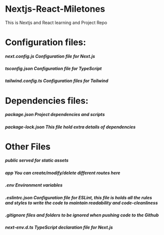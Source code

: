 # Nextjs-React-Miletones
This is Nextjs and React learning and Project Repo




# Configuration files:
##### next.config.js	   *Configuration file for Next.js*
##### tsconfig.json	   *Configuration file for TypeScript*
##### tailwind.config.ts *Configuration files for Tailwind*

# Dependencies files:
##### package.json	  *Project dependencies and scripts*
##### package-lock.json *This file hold extra details of dependencies*

# Other Files
##### public          *served for static assets*
##### app             *You can create/modify/delete different routes here*
##### .env	        *Environment variables*
##### .eslintrc.json	*Configuration file for ESLint, this file is holds all the rules and styles to write the code to maintain readability and code-cleanliness*
##### .gitignore	    *files and folders to be ignored when pushing code to the Github*
##### next-env.d.ts	*TypeScript declaration file for Next.js*
